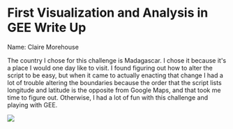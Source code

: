 # First Visualization and Analysis in GEE Write Up
Name: Claire Morehouse

The country I chose for this challenge is Madagascar. I chose it because it's a place I would one day like to visit. I found figuring out how to alter the script to be easy, but when it came to actually enacting that change I had a lot of trouble altering the boundaries because the order that the script lists longitude and latitude is the opposite from Google Maps, and that took me time to figure out. Otherwise, I had a lot of fun with this challenge and playing with GEE. 

![](images/madagascar.gif)
